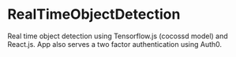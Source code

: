 # RealTimeObjectDetection
Real time object detection using Tensorflow.js (cocossd model) and React.js. App also serves a two factor authentication using Auth0.
